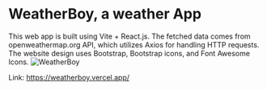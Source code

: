 # WeatherBoy, a weather App

This web app is built using Vite + React.js. The fetched data comes from openweathermap.org API, which utilizes Axios for handling HTTP requests. The website design uses Bootstrap, Bootstrap icons, and Font Awesome Icons. 
![WeatherBoy](https://i.imgur.com/qzpwgv2.png)

Link: https://weatherboy.vercel.app/
